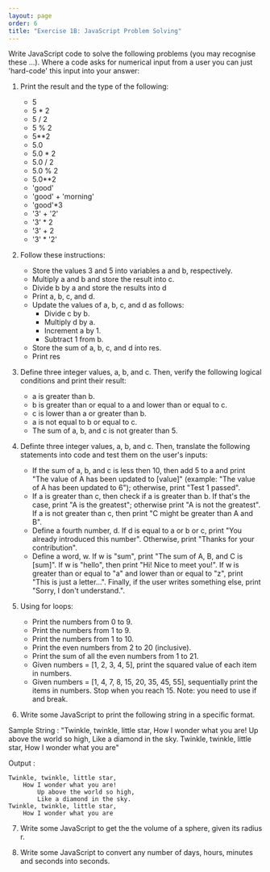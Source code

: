 ```yaml
---
layout: page
order: 6
title: "Exercise 1B: JavaScript Problem Solving"
---
```


Write JavaScript code to solve the following problems (you may recognise these ...). Where a code asks for numerical input from a user you can just 'hard-code' this input into your answer:

1. Print the result and the type of the following:

   - 5
   - 5 * 2
   - 5 / 2
   - 5 % 2
   - 5**2
   - 5.0
   - 5.0 * 2
   - 5.0 / 2
   - 5.0 % 2
   - 5.0**2
   - 'good'
   - 'good' + 'morning'
   - 'good'*3
   - '3' + '2'
   - '3' * 2
   - '3' + 2
   - '3' * '2'


2. Follow these instructions:

   - Store the values 3 and 5 into variables a and b, respectively.
   - Multiply a and b and store the result into c.
   - Divide b by a and store the results into d
   - Print a, b, c, and d.
   - Update the values of a, b, c, and d as follows:
     - Divide c by b.
     - Multiply d by a.
     - Increment a by 1.
     - Subtract 1 from b.
   - Store the sum of a, b, c, and d into res.
   - Print res 


3. Define three integer values, a, b, and c. Then, verify the following logical conditions and print their result:

   - a is greater than b.
   - b is greater than or equal to a and lower than or equal to c.
   - c is lower than a or greater than b.
   - a is not equal to b or equal to c.
   - The sum of a, b, and c is not greater than 5.


4. Definte three integer values, a, b, and c. Then, translate the following statements into code and test them on the user's inputs:

   - If the sum of a, b, and c is less then 10, then add 5 to a and print "The value of A has been updated to [value]" (example: "The value of A has been updated to 6"); otherwise, print "Test 1 passed".
   - If a is greater than c, then check if a is greater than b. If that's the case, print "A is the greatest"; otherwise print "A is not the greatest". If a is not greater than c, then print "C might be greater than A and B".
   - Define a fourth number, d. If d is equal to a or b or c, print "You already introduced this number". Otherwise, print "Thanks for your contribution".
   - Define a word, w. If w is "sum", print "The sum of A, B, and C is [sum]". If w is "hello", then print "Hi! Nice to meet you!". If w is greater than or equal to "a" and lower than or equal to "z", print "This is just a letter...". Finally, if the user writes something else, print "Sorry, I don't understand.".

5. Using for loops:

   - Print the numbers from 0 to 9.
   - Print the numbers from 1 to 9.
   - Print the numbers from 1 to 10.
   - Print the even numbers from 2 to 20 (inclusive).
   - Print the sum of all the even numbers from 1 to 21.
   - Given numbers = [1, 2, 3, 4, 5], print the squared value of each item in numbers.
   - Given numbers = [1, 4, 7, 8, 15, 20, 35, 45, 55], sequentially print the items in numbers. Stop when you reach 15. Note: you need to use if and break.

6. Write some JavaScript to print the following string in a specific format.

Sample String : "Twinkle, twinkle, little star, How I wonder what you are! Up above the world so high, Like a diamond in the sky. Twinkle, twinkle, little star, How I wonder what you are"

Output :

```
Twinkle, twinkle, little star,
    How I wonder what you are! 
        Up above the world so high,           
        Like a diamond in the sky. 
Twinkle, twinkle, little star, 
    How I wonder what you are
```

7. Write some JavaScript to get the the volume of a sphere, given its radius r.

8. Write some JavaScript to convert any number of days, hours, minutes and seconds into seconds.